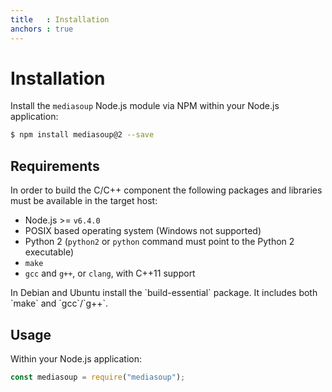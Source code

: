 ```yaml
---
title   : Installation
anchors : true
---
```



# Installation

Install the `mediasoup` Node.js module via NPM within your Node.js application:

```bash
$ npm install mediasoup@2 --save
```


## Requirements

In order to build the C/C++ component the following packages and libraries must be available in the target host:

* Node.js >= `v6.4.0`
* POSIX based operating system (Windows not supported)
* Python 2 (`python2` or `python` command must point to the Python 2 executable)
* `make`
* `gcc` and `g++`, or `clang`, with C++11 support

<div markdown="1" class="note">
In Debian and Ubuntu install the `build-essential` package. It includes both `make` and `gcc`/`g++`.
</div>


## Usage

Within your Node.js application:

```javascript
const mediasoup = require("mediasoup");
```
